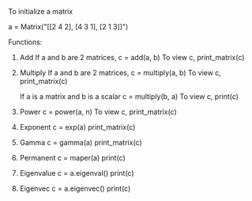 To initialize a matrix 

a = Matrix("[[2 4 2], [4 3 1], [2 1 3]]")

Functions:

1. Add
   If a and b are 2 matrices, 
   c = add(a, b)
   To view c,
   print_matrix(c)

2. Multiply
   If a and b are 2 matrices, 
   c = multiply(a, b)
   To view c,
   print_matrix(c)

   If a is a matrix and b is a scalar
   c = multiply(b, a)
   To view c,
   print(c)

3. Power
   c = power(a, n)
   To view c,
   print_matrix(c)

4. Exponent
    c = exp(a)
    print_matrix(c)

5. Gamma
    c = gamma(a)
    print_matrix(c)

6. Permanent
    c = maper(a)
    print(c)

7. Eigenvalue
    c = a.eigenval()
    print(c)

8. Eigenvec
    c = a.eigenvec()
    print(c)